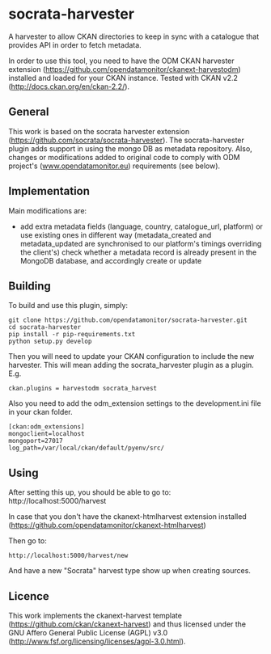 socrata-harvester
=================

A harvester to allow CKAN directories to keep in sync with a catalogue that provides API in order to fetch metadata.

In order to use this tool, you need to have the ODM CKAN harvester extension (https://github.com/opendatamonitor/ckanext-harvestodm)
installed and loaded for your CKAN instance.
Tested with CKAN v2.2 (http://docs.ckan.org/en/ckan-2.2/).


General
---------

This work is based on the socrata harvester extension (https://github.com/socrata/socrata-harvester).
The socrata-harvester plugin adds support in using the mongo DB as metadata repository. Also, changes or modifications added to original
code to comply with ODM project's (www.opendatamonitor.eu) requirements (see below).


Implementation
---------------

Main modifications are:

* add extra metadata fields (language, country, catalogue_url, platform) or use existing ones in different way (metadata_created and metadata_updated are synchronised 
to our platform's timings overriding the client's) check whether a metadata record is already present in the MongoDB database, and accordingly create or update

Building
---------

To build and use this plugin, simply:

    git clone https://github.com/opendatamonitor/socrata-harvester.git
    cd socrata-harvester
    pip install -r pip-requirements.txt
    python setup.py develop

Then you will need to update your CKAN configuration to include the new harvester.  This will mean adding the
socrata_harvester plugin as a plugin.  E.g.

    ckan.plugins = harvestodm socrata_harvest

Also you need to add the odm_extension settings to the development.ini file in your ckan folder.  

    [ckan:odm_extensions]
    mongoclient=localhost
    mongoport=27017
    log_path=/var/local/ckan/default/pyenv/src/
    
Using
---------

After setting this up, you should be able to go to:
    http://localhost:5000/harvest

In case that you don't have the ckanext-htmlharvest extension installed (https://github.com/opendatamonitor/ckanext-htmlharvest)

Then go to:
    
    http://localhost:5000/harvest/new

And have a new "Socrata" harvest type show up when creating sources.


Licence
---------

This work implements the ckanext-harvest template (https://github.com/ckan/ckanext-harvest) and thus 
licensed under the GNU Affero General Public License (AGPL) v3.0 (http://www.fsf.org/licensing/licenses/agpl-3.0.html).
